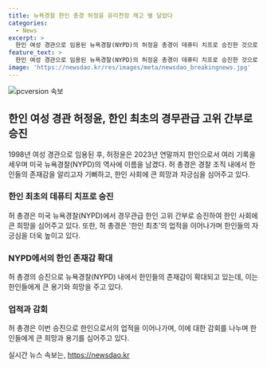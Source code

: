 ```yaml
---
title: 뉴욕경찰 한인 총경 허정윤 유리천장 깨고 별 달았다
categories:
  - News
excerpt: >
  한인 여성 경관으로 임용된 뉴욕경찰(NYPD)의 허정윤 총경이 데퓨티 치프로 승진한 것으로 알려졌다. 이로써 허총경은 한인 최초로 경무관급 고위 간부로 진급하며 한인들에게 큰 자부심을 안겨주고 있다. 1998년 첫 여성 경관으로 임용된 허총경은 이후 별 계급장을 단 첫 한인으로서의 업적을 이어갔으며, 이번 승진은 그녀에게 새로운 감회를 안겨주고 있다.
feature_text: >
  한인 여성 경관으로 임용된 뉴욕경찰(NYPD)의 허정윤 총경이 데퓨티 치프로 승진한 것으로 알려졌다. 이로써 허총경은 한인 최초로 경무관급 고위 간부로 진급하며 한인들에게 큰 자부심을 안겨주고 있다. 1998년 첫 여성 경관으로 임용된 허총경은 이후 별 계급장을 단 첫 한인으로서의 업적을 이어갔으며, 이번 승진은 그녀에게 새로운 감회를 안겨주고 있다.
image: 'https://newsdao.kr/res/images/meta/newsdao_breakingnews.jpg'
---
```


<p><img src="https://newsdao.kr/res/images/meta/newsdao_breakingnews.jpg" alt="pcversion 속보" /></p>

<h2 data-ke-size="size26">한인 여성 경관 허정윤, 한인 최초의 경무관급 고위 간부로 승진</h2>

<p data-ke-size="size16">1998년 여성 경관으로 임용된 후, 허정윤은 2023년 연말까지 한인으로서 여러 기록을 세우며 미국 뉴욕경찰(NYPD)의 역사에 이름을 남겼다. 허 총경은 경찰 조직 내에서 한인들의 존재감을 알리고자 기뻐하고, 한인 사회에 큰 희망과 자긍심을 심어주고 있다.</p>

<h3 data-ke-size="size24">한인 최초의 데퓨티 치프로 승진</h3>

<p data-ke-size="size16">허 총경은 미국 뉴욕경찰(NYPD)에서 경무관급 한인 고위 간부로 승진하여 한인 사회에 큰 희망을 심어주고 있다. 또한, 허 총경은 '한인 최초'의 업적을 이어나가며 한인들의 자긍심을 더욱 높이고 있다.</p>

<h3 data-ke-size="size24">NYPD에서의 한인 존재감 확대</h3>

<p data-ke-size="size16">허 총경의 승진으로 뉴욕경찰(NYPD) 내에서 한인들의 존재감이 확대되고 있는데, 이는 한인들에게 큰 용기와 희망을 주고 있다.</p>

<h3 data-ke-size="size24">업적과 감회</h3>

<p data-ke-size="size16">허 총경은 이번 승진으로 한인으로서의 업적을 이어나가며, 이에 대한 감회를 나누며 한인들에게 큰 희망과 용기를 심어주고 있다.</p>
실시간 뉴스 속보는, <a href="https://newsdao.kr" rel="dofollow">https://newsdao.kr</a>


